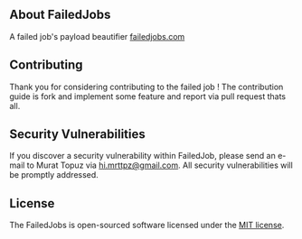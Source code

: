 ## About FailedJobs

A failed job's payload beautifier [failedjobs.com](https://failedjobs.com)

## Contributing

Thank you for considering contributing to the failed job ! The contribution guide is fork and implement some feature and report via pull request thats all.

## Security Vulnerabilities

If you discover a security vulnerability within FailedJob, please send an e-mail to Murat Topuz via [hi.mrttpz@gmail.com](mailto:hi.mrttpz@gmail.com). All security vulnerabilities will be promptly addressed.

## License

The FailedJobs is open-sourced software licensed under the [MIT license](https://opensource.org/licenses/MIT).
